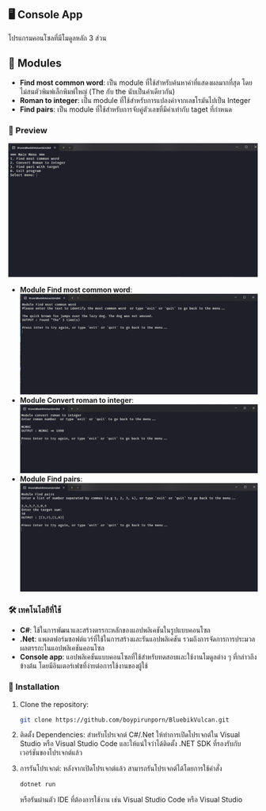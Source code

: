 ## 🖥️ Console App
  โปรแกรมคอนโซลที่มีโมดูลหลัก 3 ส่วน

## 🚀 Modules
- **Find most common word**: เป็น module ที่ใช้สำหรับค้นหาคำที่แสดงผลมากที่สุด โดยไม่สนตัวพิมพ์เล็กพิมพ์ใหญ่ (The กับ the นับเป็นคำเดียวกัน)
- **Roman to integer**: เป็น module ที่ใช้สำหรับการแปลงค่าจากเลขโรมันไปเป็น Integer
- **Find pairs**: เป็น module ที่ใช้สำหรับการจับคู่ตัวเลขที่มีค่าเท่ากับ taget ที่กำหนด


### 📸 Preview
 <img src="assets/main.png"/>
 
- **Module Find most common word**:<img src="assets/module1.png"/>
- **Module Convert roman to integer**: <img src="assets/module2.png"/>
- **Module Find pairs**: <img src="assets/module3.png"/>


### 🛠️ เทคโนโลยีที่ใช้

- **C#**:  ใช้ในการพัฒนาและสร้างตรรกะหลักของแอปพลิเคชันในรูปแบบคอนโซล
- **.Net**: แพลตฟอร์มซอฟต์แวร์ที่ใช้ในการสร้างและรันแอปพลิเคชัน รวมถึงการจัดการการประมวลผลตรรกะในแอปพลิเคชันคอนโซล
- **Console app**: แอปพลิเคชันแบบคอนโซลที่ใช้สำหรับทดสอบและใช้งานโมดูลต่าง ๆ ที่กล่าวถึงข้างต้น โดยมีอินเตอร์เฟซที่ง่ายต่อการใช้งานของผู้ใช้

### 🔧 Installation

1. Clone the repository:
   ```sh
   git clone https://github.com/boypirunporn/BluebikVulcan.git  
   ```
2. ติดตั้ง Dependencies:  สำหรับโปรเจกต์ C#/.Net ให้ทำการเปิดโปรเจกต์ใน Visual Studio หรือ Visual Studio Code และให้แน่ใจว่าได้ติดตั้ง .NET SDK ที่รองรับกับเวอร์ชันของโปรเจกต์แล้ว

   
4. การรันโปรเจกต์: หลังจากเปิดโปรเจกต์แล้ว สามารถรันโปรเจกต์ได้โดยการใช้คำสั่ง
   ```sh
   dotnet run
   ```
   หรือรันผ่านตัว IDE ที่ต้องการใช้งาน เช่น Visual Studio Code หรือ Visual Studio

